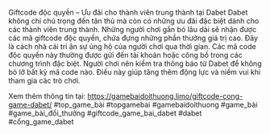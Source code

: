 Giftcode độc quyền – Ưu đãi cho thành viên trung thành tại Dabet
Dabet không chỉ chú trọng đến tân thủ mà còn có những ưu đãi đặc biệt dành cho các thành viên trung thành. Những người chơi gắn bó lâu dài sẽ nhận được các mã giftcode độc quyền, chứa đựng những phần thưởng giá trị cao. Đây là cách nhà cái tri ân sự ủng hộ của người chơi qua thời gian.
Các mã code độc quyền này thường được gửi đến tài khoản hoặc công bố trong các chương trình đặc biệt. Người chơi nên kiểm tra thông báo từ Dabet để không bỏ lỡ bất kỳ mã code nào. Điều này giúp tăng thêm động lực và niềm vui khi tham gia các trò chơi.

Xem thêm thông tin tại: https://gamebaidoithuong.limo/giftcode-cong-game-dabet/
#top_game_bài #topgamebai #gamebaidoithuong #game_bài #game_bài_đổi_thưởng #giftcode_game_bai_dabet #dabet #cổng_game_dabet
